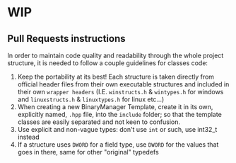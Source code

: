 # WIP

## Pull Requests instructions
In order to maintain code quality and readability through the whole project structure, it is needed to follow a couple guidelines for classes code:
1. Keep the portability at its best! Each structure is taken directly from official header files from their own executable structures and included in their own `wrapper headers` (I.E. `winstructs.h` & `wintypes.h` for windows and `linuxstructs.h` & `linuxtypes.h` for linux etc...)
2. When creating a new BinaryManager Template, create it in its own, explicitly named, `.hpp` file, into the `include` folder; so that the template classes are easily separated and not keen to confusion.
3. Use explicit and non-vague types: don't use `int` or such, use int32_t instead
4. If a structure uses `DWORD` for a field type, use `DWORD` for the values that goes in there, same for other "original" typedefs

